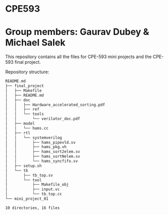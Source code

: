 # CPE593
# Group members: Gaurav Dubey & Michael Salek

This repository contains all the files for CPE-593 mini projects and the CPE-593 final project.

Repository structure:
```bash
README.md
├── final_project
│   ├── Makefile
│   ├── README.md
│   ├── doc
│   │   ├── Hardware_accelerated_sorting.pdf
│   │   ├── ref
│   │   └── tools
│   │       └── verilator_doc.pdf
│   ├── model
│   │   └── hams.cc
│   ├── rtl
│   │   └── systemverilog
│   │       ├── hams_pipevld.sv
│   │       ├── hams_pkg.vh
│   │       ├── hams_sort2elem.sv
│   │       ├── hams_sortNelem.sv
│   │       └── hams_syncfifo.sv
│   ├── setup.sh
│   └── tb
│       ├── tb_top.sv
│       └── tool
│           ├── Makefile_obj
│           ├── input.vc
│           └── tb_top.cc
└── mini_project_01

10 directories, 16 files
```
